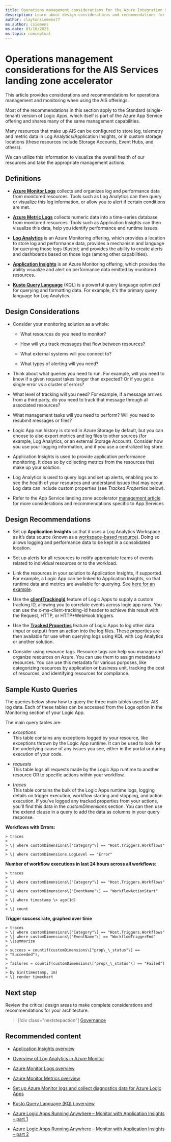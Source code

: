 ```yaml
---
title: Operations management considerations for the Azure Integration Services landing zone accelerator
description: Learn about design considerations and recommendations for operations management in the Azure Integration Services landing zone accelerator.
author: claytonsiemens77
ms.author: csiemens
ms.date: 03/16/2023
ms.topic: conceptual
---
```


# Operations management considerations for the AIS Services landing zone accelerator

This article provides considerations and recommendations for operations management and monitoring when using the AIS offerings.

Most of the recommendations in this section apply to the Standard (single-tenant) version of Logic Apps, which itself is part of the Azure App Service offering and shares many of the same management capabilities.

Many resources that make up AIS can be configured to store log, telemetry and metric data in Log Analytics/Application Insights, or in custom storage locations (these resources include Storage Accounts, Event Hubs, and others).

We can utilize this information to visualize the overall health of our resources and take the appropriate management actions.

## Definitions

- **[Azure Monitor Logs](/azure/azure-monitor/logs/data-platform-logs)** collects and organizes log and performance data from monitored resources. Tools such as Log Analytics can then query or visualize this log information, or allow you to alert if certain conditions are met.

- **[Azure Metric Logs](/azure/azure-monitor/essentials/data-platform-metrics)** collects numeric data into a time-series database from monitored resources. Tools such as Application Insights can then visualize this data, help you identify performance and runtime issues.

- **[Log Analytics](/azure/azure-monitor/logs/log-analytics-overview)** is an Azure Monitoring offering, which provides a location to store log and performance data, provides a mechanism and language for querying those logs (Kusto); and provides the ability to create alerts and dashboards based on those logs (among other capabilities).

- **[Application Insights](/azure/azure-monitor/app/app-insights-overview)** is an Azure Monitoring offering, which provides the ability visualize and alert on performance data emitted by monitored resources.

- **[Kusto Query Language](/azure/data-explorer/kusto/query/)** (KQL) is a powerful query language optimized for querying and formatting data. For example, it's the primary query language for Log Analytics.

## Design Considerations

- Consider your monitoring solution as a whole:

  - What resources do you need to monitor?

  - How will you track messages that flow between resources?

  - What external systems will you connect to?

  - What types of alerting will you need?

- Think about what queries you need to run. For example, will you need to know if a given request takes longer than expected? Or if you get a single error vs a cluster of errors?

- What level of tracking will you need? For example, if a message arrives from a third party, do you need to track that message through all associated resources?

- What management tasks will you need to perform? Will you need to resubmit messages or files?

- Logic App run history is stored in Azure Storage by default, but you can choose to also export metrics and log files to other sources  (for example, Log Analytics, or an external Storage Account). Consider how you use your logging information, and if you use a centralized log store.

- Application Insights is used to provide application performance monitoring. It does so by collecting metrics from the resources that make up your solution.

- Log Analytics is used to query logs and set up alerts, enabling you to see the health of your resources and understand issues that may occur. Log data can include custom properties (see *Tracked Properties* below).

- Refer to the App Service landing zone accelerator [management article](../app-services/management.md) for more considerations and recommendations specific to App Services

## Design Recommendations

- Set up **Application Insights** so that it uses a Log Analytics Workspace as it’s data source (known as a [workspace-based resource](/azure/azure-monitor/app/convert-classic-resource)). Doing so allows logging and performance data to be kept in a consolidated location.

- Set up alerts for all resources to notify appropriate teams of events related to individual resources or to the workload.

- Link the resources in your solution to Application Insights, if supported. For example, a Logic App can be linked to Application Insights, so that runtime data and metrics are available for querying. See [here for an example](/azure/logic-apps/create-single-tenant-workflows-azure-portal#enable-open-application-insights).

- Use the **[clientTrackingId](/azure/logic-apps/monitor-logic-apps-log-analytics)** feature of Logic Apps to supply a custom tracking ID, allowing you to correlate events across logic app runs. You can use the x-ms-client-tracking-id header to achieve this result with the Request, HTTP, or HTTP+WebHook triggers.

- Use the **[Tracked Properties](/azure/logic-apps/monitor-logic-apps-log-analytics)** feature of Logic Apps to log other data (input or output) from an action into the log files. These properties are then available for use when querying logs using KQL with Log Analytics or another solution.

- Consider using resource tags. Resource tags can help you manage and organize resources on Azure. You can use them to assign metadata to resources. You can use this metadata for various purposes, like categorizing resources by application or business unit, tracking the cost of resources, and identifying resources for compliance.

## Sample Kusto Queries

The queries below show how to query the three main tables used for AIS log data. Each of these tables can be accessed from the Logs option in the Monitoring section of your Logic App.

The main query tables are:

- *exceptions*  
  This table contains any exceptions logged by your resource, like exceptions thrown by the Logic App runtime. It can be used to look for the underlying cause of any issues you see, either in the portal or during execution of your code.

- *requests*  
  This table logs all requests made by the Logic App runtime to another resource OR to specific actions within your workflow.

- *traces*  
  This table contains the bulk of the Logic Apps runtime logs, logging details on trigger execution, workflow starting and stopping, and action execution. If you've logged any tracked properties from your actions, you'll find this data in the *customDimensions* section.  You can then use the extend clause in a query to add the data as columns in your query response.

**Workflows with Errors:**

```Kusto
> traces
>
> \| where customDimensions\["Category"\] == "Host.Triggers.Workflows"
>
> \| where customDimensions.LogLevel == "Error"
```

**Number of workflow executions in last 24 hours across all workflows:**

```Kusto
> traces
>
> \| where customDimensions\["Category"\] == "Host.Triggers.Workflows"
>
> \| where customDimensions\["EventName"\] == "WorkflowActionStart"
>
> \| where timestamp \> ago(1d)
>
> \| count
```

**Trigger success rate, graphed over time**

```Kusto
> traces  
> \| where customDimensions\["Category"\] == "Host.Triggers.Workflows"  
> \| where customDimensions\["EventName"\] == "WorkflowTriggerEnd"  
> \|summarize
>
> success = countif(customDimensions\["prop\_\_status"\] ==
> "Succeeded"),
>
> failures = countif(customDimensions\["prop\_\_status"\] == "Failed")
>
> by bin(timestamp, 1m)  
> \| render timechart
```

## Next step

Review the critical design areas to make complete considerations and recommendations for your architecture.

> [!div class="nextstepaction"]
> [Governance](./governance.md)

## Recommended content

- [Application Insights overview](/azure/azure-monitor/app/app-insights-overview?tabs=net)

- [Overview of Log Analytics in Azure Monitor](/azure/azure-monitor/logs/log-analytics-overview)

- [Azure Monitor Logs overview](/azure/azure-monitor/logs/data-platform-logs)

- [Azure Monitor Metrics overview](/azure/azure-monitor/essentials/data-platform-metrics)

- [Set up Azure Monitor logs and collect diagnostics data for Azure Logic Apps](/azure/logic-apps/monitor-logic-apps-log-analytics)

- [Kusto Query Language (KQL) overview](/azure/data-explorer/kusto/query/)

- [Azure Logic Apps Running Anywhere – Monitor with Application Insights – part  1](https://techcommunity.microsoft.com/t5/integrations-on-azure-blog/azure-logic-apps-running-anywhere-monitor-with-application/ba-p/1877849)

- [Azure Logic Apps Running Anywhere – Monitor with Application Insights – part 2](https://techcommunity.microsoft.com/t5/integrations-on-azure-blog/azure-logic-apps-running-anywhere-monitor-with-application/ba-p/2003332)
